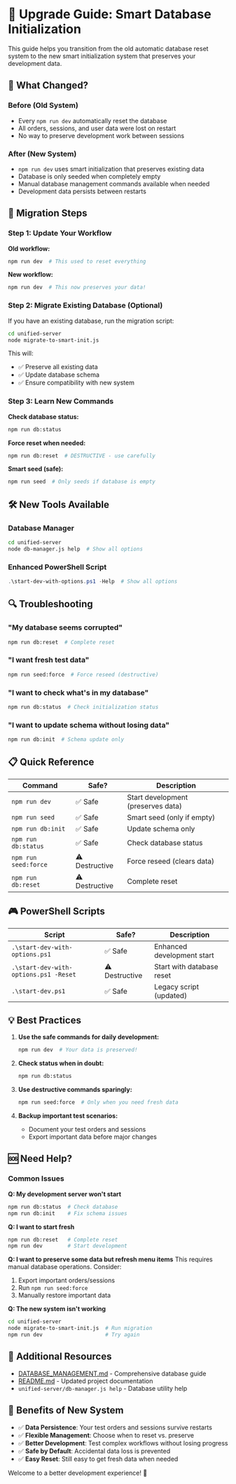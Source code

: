 # 🚀 Upgrade Guide: Smart Database Initialization

This guide helps you transition from the old automatic database reset system to the new smart initialization system that preserves your development data.

## 🎯 What Changed?

### Before (Old System)
- Every `npm run dev` automatically reset the database
- All orders, sessions, and user data were lost on restart
- No way to preserve development work between sessions

### After (New System)
- `npm run dev` uses smart initialization that preserves existing data
- Database is only seeded when completely empty
- Manual database management commands available when needed
- Development data persists between restarts

## 🔄 Migration Steps

### Step 1: Update Your Workflow

**Old workflow:**
```bash
npm run dev  # This used to reset everything
```

**New workflow:**
```bash
npm run dev  # This now preserves your data!
```

### Step 2: Migrate Existing Database (Optional)

If you have an existing database, run the migration script:

```bash
cd unified-server
node migrate-to-smart-init.js
```

This will:
- ✅ Preserve all existing data
- ✅ Update database schema
- ✅ Ensure compatibility with new system

### Step 3: Learn New Commands

**Check database status:**
```bash
npm run db:status
```

**Force reset when needed:**
```bash
npm run db:reset  # DESTRUCTIVE - use carefully
```

**Smart seed (safe):**
```bash
npm run seed  # Only seeds if database is empty
```

## 🛠️ New Tools Available

### Database Manager
```bash
cd unified-server
node db-manager.js help  # Show all options
```

### Enhanced PowerShell Script
```powershell
.\start-dev-with-options.ps1 -Help  # Show all options
```

## 🔍 Troubleshooting

### "My database seems corrupted"
```bash
npm run db:reset  # Complete reset
```

### "I want fresh test data"
```bash
npm run seed:force  # Force reseed (destructive)
```

### "I want to check what's in my database"
```bash
npm run db:status  # Check initialization status
```

### "I want to update schema without losing data"
```bash
npm run db:init  # Schema update only
```

## 📋 Quick Reference

| Command | Safe? | Description |
|---------|-------|-------------|
| `npm run dev` | ✅ Safe | Start development (preserves data) |
| `npm run seed` | ✅ Safe | Smart seed (only if empty) |
| `npm run db:init` | ✅ Safe | Update schema only |
| `npm run db:status` | ✅ Safe | Check database status |
| `npm run seed:force` | ⚠️ Destructive | Force reseed (clears data) |
| `npm run db:reset` | ⚠️ Destructive | Complete reset |

## 🎮 PowerShell Scripts

| Script | Safe? | Description |
|--------|-------|-------------|
| `.\start-dev-with-options.ps1` | ✅ Safe | Enhanced development start |
| `.\start-dev-with-options.ps1 -Reset` | ⚠️ Destructive | Start with database reset |
| `.\start-dev.ps1` | ✅ Safe | Legacy script (updated) |

## 💡 Best Practices

1. **Use the safe commands for daily development:**
   ```bash
   npm run dev  # Your data is preserved!
   ```

2. **Check status when in doubt:**
   ```bash
   npm run db:status
   ```

3. **Use destructive commands sparingly:**
   ```bash
   npm run seed:force  # Only when you need fresh data
   ```

4. **Backup important test scenarios:**
   - Document your test orders and sessions
   - Export important data before major changes

## 🆘 Need Help?

### Common Issues

**Q: My development server won't start**
```bash
npm run db:status  # Check database
npm run db:init    # Fix schema issues
```

**Q: I want to start fresh**
```bash
npm run db:reset   # Complete reset
npm run dev        # Start development
```

**Q: I want to preserve some data but refresh menu items**
This requires manual database operations. Consider:
1. Export important orders/sessions
2. Run `npm run seed:force`
3. Manually restore important data

**Q: The new system isn't working**
```bash
cd unified-server
node migrate-to-smart-init.js  # Run migration
npm run dev                    # Try again
```

## 📖 Additional Resources

- [DATABASE_MANAGEMENT.md](DATABASE_MANAGEMENT.md) - Comprehensive database guide
- [README.md](README.md) - Updated project documentation
- `unified-server/db-manager.js help` - Database utility help

## 🎉 Benefits of New System

- ✅ **Data Persistence**: Your test orders and sessions survive restarts
- ✅ **Flexible Management**: Choose when to reset vs. preserve
- ✅ **Better Development**: Test complex workflows without losing progress
- ✅ **Safe by Default**: Accidental data loss is prevented
- ✅ **Easy Reset**: Still easy to get fresh data when needed

Welcome to a better development experience! 🚀
